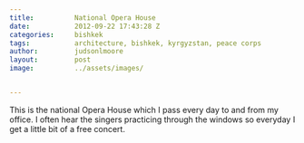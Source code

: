 ```yaml
---
title:			National Opera House
date:			2012-09-22 17:43:28 Z
categories:		bishkek
tags:			architecture, bishkek, kyrgyzstan, peace corps
author:			judsonlmoore
layout:			post
image:			../assets/images/


---
```


This is the national Opera House which I pass every day to and from my office. I often hear the singers practicing through the windows so everyday I get a little bit of a free concert.
